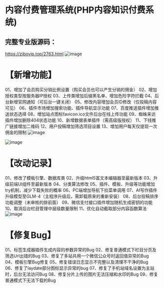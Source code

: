 # 内容付费管理系统(PHP内容知识付费系统)
## 完整专业版源码：
https://zibovip.top/2763.html
![image](https://github.com/user-attachments/assets/63c24431-e70d-4b50-b873-f2e4da59ec86)

# 【新增功能】
01、增加了会员购买分销比例设置（购买会员也可以产生分销的佣金）
02、增加授权类型按服务器IP授权
03、上传类增加后缀黑名单、增加危险字符拦截
04、后台新增官网通知（可后台一键关闭）
05、修改内容增加会员ID修改（仅投稿内容可见）
06、插件市场增加搜索功能、插件导航显示功能
07、百度推送插件增加推送状态选择
08、增加站点图标favicon.ico文件后台在线上传功能
09、蜘蛛来访插件增加删除404状态功能
10、新增数据表单插件（需高级版授权）
11、下线推广链接增加二维码
12、用户投稿增加筛选项目设置
13、增加用户每天仅提现一次佣金的限制
![image](https://github.com/user-attachments/assets/630984e1-a830-4bf4-8952-27c1db9851b7)

![image](https://github.com/user-attachments/assets/6e25c929-cce3-493f-85f4-5982ab1d8ec8)

# 【改动记录】
01、修改了模板引擎、数据库类
02、升级html5富文本编辑器至最新版本
03、升级前端UI组件至最新版本
04、分类算法修改
05、插件、模板、升级等功能增加try机制，减少下载失败的概率
06、PC端增加导航下拉菜单调用
07、AI写作插件升级模型至GLM-4（主程序升级后，需卸载原来的重新安装）
08、后台投稿排序功能调整（未审核的排前面）
09、微信支付接口插件增加随机生成密钥的功能
10、取消后台栏目管理中层级数量限制
11、优化自动截取部分内容函数算法
![image](https://github.com/user-attachments/assets/3aad0146-232d-4358-b765-3eeeeac62357)

# 【修复Bug】
01、标签生成器插件生成内容的参数异常的Bug
02、修复普通模式下栏目分页及筛选Url出错的Bug
03、修复了多站共用一个微信公众号时返回值异常的Bug
04、模板引擎Bug修复
05、修复错误日志显示不完整以及清理不干净的Bug
06、修复了laydate部分图标显示异常的bug
07、修复了手机站域名设置为主站时，后台无法访问Bug
08、修复分片上传的图片无法压缩和水印的Bug
09、修复普通模式下无法下载的Bug
